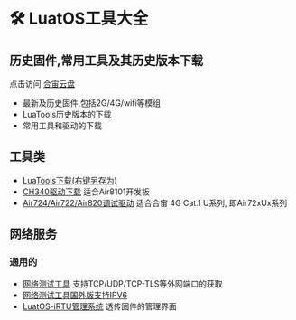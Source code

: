 # 🛠 LuatOS工具大全

## 历史固件,常用工具及其历史版本下载

点击访问 [合宙云盘](https://pan.air32.cn/s/DJTr)

* 最新及历史固件,包括2G/4G/wifi等模组
* LuaTools历史版本的下载
* 常用工具和驱动的下载

## 工具类

* [LuaTools下载(右键另存为)](https://luatos.com/luatools/download/last)
* [CH340驱动下载](https://www.wch.cn/products/ch340.html) 适合Air8101开发板
* [Air724/Air722/Air820调试驱动](https://doc.openluat.com/wiki/21?wiki_page_id=2070) 适合合宙 4G Cat.1 U系列, 即Air72xUx系列

## 网络服务

### 通用的

* [网络测试工具](https://netlab.luatos.com) 支持TCP/UDP/TCP-TLS等外网端口的获取
* [网络测试工具国外版支持IPV6](https://netlab.luatos.org)
* [LuatOS-iRTU管理系统](http://dtu.openluat.com) 透传固件的管理界面
